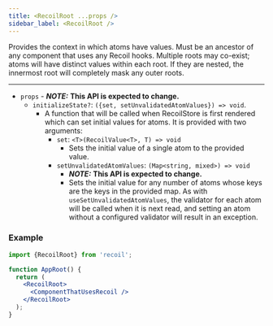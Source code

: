 ```yaml
---
title: <RecoilRoot ...props />
sidebar_label: <RecoilRoot />
---
```


Provides the context in which atoms have values. Must be an ancestor of any component that uses any Recoil hooks. Multiple roots may co-exist; atoms will have distinct values within each root. If they are nested, the innermost root will completely mask any outer roots.

---

- `props` - ***NOTE:*** **This API is expected to change.**
  - `initializeState?`: `({set, setUnvalidatedAtomValues}) => void`.
    - A function that will be called when RecoilStore is first rendered which can set initial values for atoms. It is provided with two arguments:
      - `set`: `<T>(RecoilValue<T>, T) => void`
        - Sets the initial value of a single atom to the provided value.
      - `setUnvalidatedAtomValues`: `(Map<string, mixed>) => void`
        - ***NOTE:*** **This API is expected to change.**
        - Sets the initial value for any number of atoms whose keys are the keys in the provided map. As with `useSetUnvalidatedAtomValues`, the validator for each atom will be called when it is next read, and setting an atom without a configured validator will result in an exception.

### Example

```jsx
import {RecoilRoot} from 'recoil';

function AppRoot() {
  return (
    <RecoilRoot>
      <ComponentThatUsesRecoil />
    </RecoilRoot>
  );
}
```
